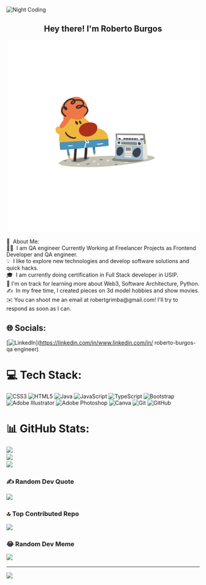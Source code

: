 <img alt="Night Coding" src="./assets/Hand%20Wave.gif" width='80' align="center"/><h2 align="center" >Hey there! I'm Roberto Burgos</h2>
<p align="center">
<img alt="GIF" src="https://github.com/Robertextex/Robertextex/blob/main/men1.gif" height="500"  />
 <p/>
💫 &nbsp;About Me:<br>
 👨‍💻 &nbsp;I am QA engineer Currently Working at Freelancer Projects as Frontend Developer and QA engineer.<br>
 💡 &nbsp;I like to explore new technologies and develop software solutions and quick hacks. <br>
 🎓&nbsp; I am currently doing certification in Full Stack developer in USIP. <br>
 🌱&nbsp;I'm on track for learning more about Web3, Software Architecture, Python. <br> 
 ✍️&nbsp; In my free time, I created pieces on 3d model hobbies and show movies. <br>
 ✉️&nbsp;You can shoot me an email at robertgrimba@gmail.com! I'll try to respond as soon as I can. <br>


## 🌐 Socials:
[![LinkedIn](https://img.shields.io/badge/LinkedIn-%230077B5.svg?logo=linkedin&logoColor=white)](https://linkedin.com/in/www.linkedin.com/in/ roberto-burgos-qa engineer) 

# 💻 Tech Stack:
![CSS3](https://img.shields.io/badge/css3-%231572B6.svg?style=for-the-badge&logo=css3&logoColor=white) ![HTML5](https://img.shields.io/badge/html5-%23E34F26.svg?style=for-the-badge&logo=html5&logoColor=white) ![Java](https://img.shields.io/badge/java-%23ED8B00.svg?style=for-the-badge&logo=openjdk&logoColor=white) ![JavaScript](https://img.shields.io/badge/javascript-%23323330.svg?style=for-the-badge&logo=javascript&logoColor=%23F7DF1E) ![TypeScript](https://img.shields.io/badge/typescript-%23007ACC.svg?style=for-the-badge&logo=typescript&logoColor=white) ![Bootstrap](https://img.shields.io/badge/bootstrap-%238511FA.svg?style=for-the-badge&logo=bootstrap&logoColor=white) ![Adobe Illustrator](https://img.shields.io/badge/adobe%20illustrator-%23FF9A00.svg?style=for-the-badge&logo=adobe%20illustrator&logoColor=white) ![Adobe Photoshop](https://img.shields.io/badge/adobe%20photoshop-%2331A8FF.svg?style=for-the-badge&logo=adobe%20photoshop&logoColor=white) ![Canva](https://img.shields.io/badge/Canva-%2300C4CC.svg?style=for-the-badge&logo=Canva&logoColor=white) ![Git](https://img.shields.io/badge/git-%23F05033.svg?style=for-the-badge&logo=git&logoColor=white) ![GitHub](https://img.shields.io/badge/github-%23121011.svg?style=for-the-badge&logo=github&logoColor=white)
# 📊 GitHub Stats:
![](https://github-readme-stats.vercel.app/api?username=Robertextex&theme=vue-dark&hide_border=false&include_all_commits=true&count_private=false)<br/>
![](https://github-readme-streak-stats.herokuapp.com/?user=Robertextex&theme=vue-dark&hide_border=false)<br/>
![](https://github-readme-stats.vercel.app/api/top-langs/?username=Robertextex&theme=vue-dark&hide_border=false&include_all_commits=true&count_private=false&layout=compact)

### ✍️ Random Dev Quote
![](https://quotes-github-readme.vercel.app/api?type=vetical&theme=light)

### 🔝 Top Contributed Repo
![](https://github-contributor-stats.vercel.app/api?username=Robertextex&limit=5&theme=dark&combine_all_yearly_contributions=true)

### 😂 Random Dev Meme
<img src='https://memer-new.vercel.app/' style="height: 400px;"/>

---
[![](https://visitcount.itsvg.in/api?id=Robertextex&icon=0&color=1)](https://visitcount.itsvg.in)

<!-- Proudly created with GPRM ( https://gprm.itsvg.in ) -->
